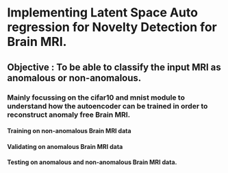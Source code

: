 # Implementing Latent Space Auto regression for Novelty Detection for Brain MRI.
## Objective : To be able to classify the input MRI as anomalous or non-anomalous.
### Mainly focussing on the cifar10 and mnist module to understand how the autoencoder can be trained in order to reconstruct anomaly free Brain MRI.
#### Training on non-anomalous Brain MRI data
#### Validating on anomalous Brain MRI data
#### Testing on anomalous and non-anomalous Brain MRI data. 

